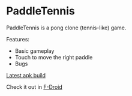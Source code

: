 # PaddleTennis

PaddleTennis is a pong clone (tennis-like) game.

Features:
- Basic gameplay
- Touch to move the right paddle
- Bugs

[Latest apk build](app/app-release.apk)

Check it out in [F-Droid](https://f-droid.org/repository/browse/?fdfilter=paddle&fdid=com.rogerbassonsrenart.paddletennis)
